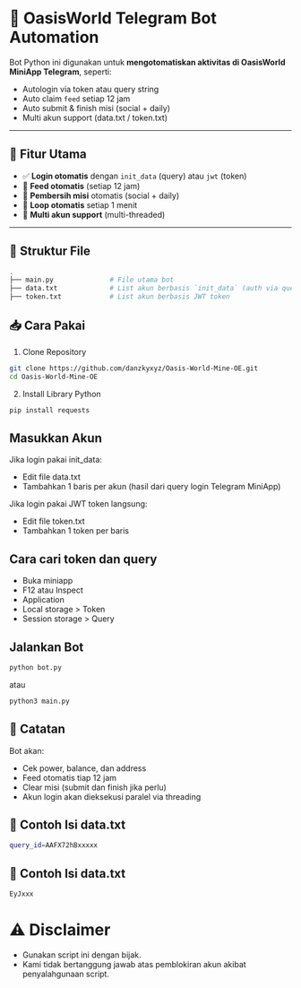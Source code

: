 # 🐉 OasisWorld Telegram Bot Automation

Bot Python ini digunakan untuk **mengotomatiskan aktivitas di OasisWorld MiniApp Telegram**, seperti:
- Autologin via token atau query string
- Auto claim `feed` setiap 12 jam
- Auto submit & finish misi (social + daily)
- Multi akun support (data.txt / token.txt)

---

## 🔧 Fitur Utama

- ✅ **Login otomatis** dengan `init_data` (query) atau `jwt` (token)
- 🍖 **Feed otomatis** (setiap 12 jam)
- 🧹 **Pembersih misi** otomatis (social + daily)
- 🔁 **Loop otomatis** setiap 1 menit
- 👥 **Multi akun support** (multi-threaded)

---

## 📁 Struktur File

```bash
.
├── main.py              # File utama bot
├── data.txt             # List akun berbasis `init_data` (auth via query)
├── token.txt            # List akun berbasis JWT token
```

## 📥 Cara Pakai
1. Clone Repository
```bash
git clone https://github.com/danzkyxyz/Oasis-World-Mine-OE.git
cd Oasis-World-Mine-OE
```
2. Install Library Python
```bash
pip install requests
```

## Masukkan Akun

Jika login pakai init_data:
- Edit file data.txt
- Tambahkan 1 baris per akun (hasil dari query login Telegram MiniApp)

Jika login pakai JWT token langsung:

- Edit file token.txt
- Tambahkan 1 token per baris

## Cara cari token dan query

- Buka miniapp
- F12 atau Inspect
- Application
- Local storage > Token
- Session storage > Query

## Jalankan Bot

```bash
python bot.py
```
atau
```bash
python3 main.py
```

## 📌 Catatan
Bot akan:
- Cek power, balance, dan address
- Feed otomatis tiap 12 jam
- Clear misi (submit dan finish jika perlu)
- Akun login akan dieksekusi paralel via threading

## 🧾 Contoh Isi data.txt
```bash
query_id=AAFX72hBxxxxx
```

## 🧾 Contoh Isi data.txt
```bash
EyJxxx
```

# ⚠️ Disclaimer
- Gunakan script ini dengan bijak.
- Kami tidak bertanggung jawab atas pemblokiran akun akibat penyalahgunaan script.
